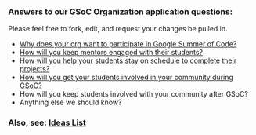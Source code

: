### Answers to our GSoC Organization application questions:

Please feel free to fork, edit, and request your changes be pulled in.

* [Why does your org want to participate in Google Summer of Code?][1]
* [How will you keep mentors engaged with their students?][2]
* [How will you help your students stay on schedule to complete their projects?][3]
* [How will you get your students involved in your community during GSoC?][4]
* How will you keep students involved with your community after GSoC?
* Anything else we should know?


[1]: https://github.com/celluloid/culture/blob/master/GSoC/1001-why_we_will_participate.md
[2]: https://github.com/celluloid/culture/blob/master/GSoC/1010-how_mentors_stay_engaged.md
[3]: https://github.com/celluloid/culture/blob/master/GSoC/1020-keeping_students_on_schedule.md
[4]: https://github.com/celluloid/culture/blob/master/GSoC/1030-getting_students_involved.md

### Also, see: [Ideas List](https://github.com/celluloid/culture/blob/master/GSoC/IDEAS.md)
